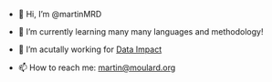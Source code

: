 - 👋 Hi, I’m @martinMRD

- 🌱 I’m currently learning many many languages and methodology! 
- 💞️ I’m acutally working for <a href="dataimpact.io">Data Impact </a>
- 📫 How to reach me: martin@moulard.org

<!---
martinMRD/martinMRD is a ✨ special ✨ repository because its `README.md` (this file) appears on your GitHub profile.
You can click the Preview link to take a look at your changes.
--->
